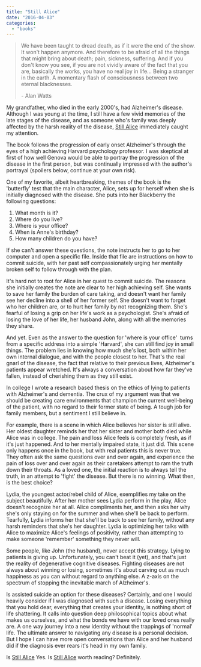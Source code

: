 ```yaml
---
title: "Still Alice"
date: "2016-04-03"
categories: 
  - "books"
---
```


> We have been taught to dread death, as if it were the end of the show. It won't happen anymore. And therefore to be afraid of all the things that might bring about death; pain, sickness, suffering. And if you don't know you see, if you are not vividly aware of the fact that you are, basically the works, you have no real joy in life... Being a stranger in the earth. A momentary flash of consciousness between two eternal blacknesses.
> 
> \- Alan Watts

My grandfather, who died in the early 2000's, had Alzheimer's disease. Although I was young at the time, I still have a few vivid memories of the late stages of the disease, and as someone who's family was deeply affected by the harsh reality of the disease, [Still Alice](http://www.amazon.com/gp/product/B001NLKXK2/ref=as_li_tl?ie=UTF8&camp=1789&creative=9325&creativeASIN=B001NLKXK2&linkCode=as2&tag=msencenb-20&linkId=BPIAQ22WB6KPLKWW) immediately caught my attention.

The book follows the progression of early onset Alzheimer's through the eyes of a high achieving Harvard psychology professor. I was skeptical at first of how well Genova would be able to portray the progression of the disease in the first person, but was continually impressed with the author's portrayal (spoilers below, continue at your own risk).

One of my favorite, albeit heartbreaking, themes of the book is the 'butterfly' test that the main character, Alice, sets up for herself when she is initially diagnosed with the disease. She puts into her Blackberry the following questions:

1. What month is it?
2. Where do you live?
3. Where is your office?
4. When is Anne's birthday?
5. How many children do you have?

If she can't answer these questions, the note instructs her to go to her computer and open a specific file. Inside that file are instructions on how to commit suicide, with her past self compassionately urging her mentally broken self to follow through with the plan.

It's hard not to root for Alice in her quest to commit suicide. The reasons she initially creates the note are clear to her high achieving self. She wants to save her family the burden of care taking, and doesn't want her family see her decline into a shell of her former self. She doesn't want to forget who her children are, or to hurt her family by not recognizing them. She's fearful of losing a grip on her life's work as a psychologist. She's afraid of losing the love of her life, her husband John, along with all the memories they share.

And yet. Even as the answer to the question for 'where is your office'  turns from a specific address into a simple 'Harvard', she can still find joy in small things. The problem lies in knowing how much she's lost, both within her own internal dialogue, and with the people closest to her. That's the real gnarl of the disease, the fact that relative to their previous lives, Alzheimer's patients appear wretched. It's always a conversation about how far they've fallen, instead of cherishing them as they still exist.

In college I wrote a research based thesis on the ethics of lying to patients with Alzheimer's and dementia. The crux of my argument was that we should be creating care environments that champion the current well-being of the patient, with no regard to their former state of being. A tough job for family members, but a sentiment I still believe in.

For example, there is a scene in which Alice believes her sister is still alive. Her oldest daughter reminds her that her sister and mother both died while Alice was in college. The pain and loss Alice feels is completely fresh, as if it's just happened. And to her mentally impaired state, it just did. This scene only happens once in the book, but with real patients this is never true. They often ask the same questions over and over again, and experience the pain of loss over and over again as their caretakers attempt to ram the truth down their throats. As a loved one, the initial reaction is to always tell the truth, in an attempt to 'fight' the disease. But there is no winning. What then, is the best choice?

Lydia, the youngest actor/rebel child of Alice, exemplifies my take on the subject beautifully. After her mother sees Lydia perform in the play, Alice doesn't recognize her at all. Alice compliments her, and then asks her why she's only staying on for the summer and when she'll be back to perform. Tearfully, Lydia informs her that she'll be back to see her family, without any harsh reminders that she's her daughter. Lydia is optimizing her talks with Alice to maximize Alice's feelings of positivity, rather than attempting to make someone 'remember' something they never will.

Some people, like John (the husband), never accept this strategy. Lying to patients is giving up. Unfortunately, you can't beat it (yet), and that's just the reality of degenerative cognitive diseases. Fighting diseases are not always about winning or losing, sometimes it's about carving out as much happiness as you can without regard to anything else. A z-axis on the spectrum of stopping the inevitable march of Alzheimer's.

Is assisted suicide an option for these diseases? Certainly, and one I would heavily consider if I was diagnosed with such a disease. Losing everything that you hold dear, everything that creates your identity, is nothing short of life shattering. It calls into question deep philosophical topics about what makes us ourselves, and what the bonds we have with our loved ones really are. A one way journey into a new identity without the trappings of 'normal' life. The ultimate answer to navigating any disease is a personal decision. But I hope I can have more open conversations than Alice and her husband did if the diagnosis ever rears it's head in my own family.

Is [Still Alice](http://www.amazon.com/gp/product/B001NLKXK2/ref=as_li_tl?ie=UTF8&camp=1789&creative=9325&creativeASIN=B001NLKXK2&linkCode=as2&tag=msencenb-20&linkId=BPIAQ22WB6KPLKWW) Yes. Is [Still Alice](http://www.amazon.com/gp/product/B001NLKXK2/ref=as_li_tl?ie=UTF8&camp=1789&creative=9325&creativeASIN=B001NLKXK2&linkCode=as2&tag=msencenb-20&linkId=BPIAQ22WB6KPLKWW) worth reading? Definitely.
